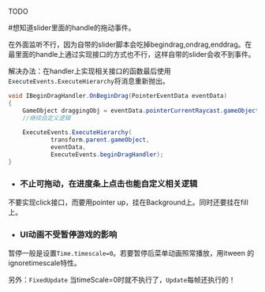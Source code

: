 TODO

#想知道slider里面的handle的拖动事件。

在外面监听不行，因为自带的slider脚本会吃掉begindrag,ondrag,enddrag。在最里面的handle上通过实现接口的方式也不行，这样自带的slider会收不到事件。

解决办法：在handler上实现相关接口的函数最后使用`ExecuteEvents.ExecuteHierarchy`将消息重新抛出。
```cs
void IBeginDragHandler.OnBeginDrag(PointerEventData eventData)
{
    GameObject draggingObj = eventData.pointerCurrentRaycast.gameObject;
    //继续自定义逻辑
        
    ExecuteEvents.ExecuteHierarchy(
            transform.parent.gameObject, 
            eventData, 
            ExecuteEvents.beginDragHandler);
}
```

- ### 不止可拖动，在进度条上点击也能自定义相关逻辑
不要实现click接口，而要用pointer up，挂在Background上。同时还要挂在fill上。

- ### UI动画不受暂停游戏的影响
暂停一般是设置`Time.timescale=0`。若要暂停后菜单动画照常播放，用itween 的ignoretimescale特性。

另外：`FixedUpdate` 当timeScale=0时就不执行了，`Update`每帧还执行的！